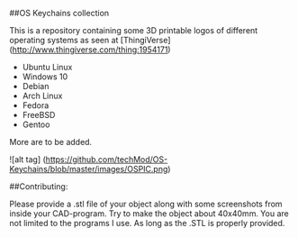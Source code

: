 ##OS Keychains collection

This is a repository containing some 3D printable logos of different operating systems as seen at [ThingiVerse] (http://www.thingiverse.com/thing:1954171)


- Ubuntu Linux
- Windows 10
- Debian
- Arch Linux
- Fedora
- FreeBSD
- Gentoo

More are to be added.

![alt tag] (https://github.com/techMod/OS-Keychains/blob/master/images/OSPIC.png)

##Contributing:

Please provide a .stl file of your object along with some screenshots from inside your CAD-program.
Try to make the object about 40x40mm.
You are not limited to the programs I use. As long as the .STL is properly provided.
